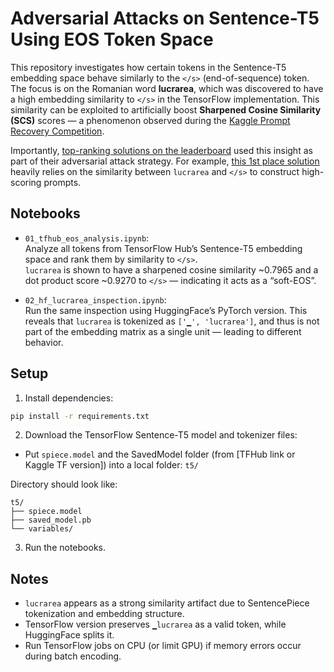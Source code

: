 
# Adversarial Attacks on Sentence-T5 Using EOS Token Space

This repository investigates how certain tokens in the Sentence-T5 embedding space behave similarly to the `</s>` (end-of-sequence) token. The focus is on the Romanian word **lucrarea**, which was discovered to have a high embedding similarity to `</s>` in the TensorFlow implementation. This similarity can be exploited to artificially boost **Sharpened Cosine Similarity (SCS)** scores — a phenomenon observed during the [Kaggle Prompt Recovery Competition](https://www.kaggle.com/competitions/llm-prompt-recovery).

Importantly, [top-ranking solutions on the leaderboard](https://www.kaggle.com/competitions/llm-prompt-recovery/leaderboard) used this insight as part of their adversarial attack strategy. For example, [this 1st place solution](https://www.kaggle.com/competitions/llm-prompt-recovery/discussion/494343) heavily relies on the similarity between `lucrarea` and `</s>` to construct high-scoring prompts.


## Notebooks

- `01_tfhub_eos_analysis.ipynb`:  
  Analyze all tokens from TensorFlow Hub’s Sentence-T5 embedding space and rank them by similarity to `</s>`.  
  `lucrarea` is shown to have a sharpened cosine similarity ~0.7965 and a dot product score ~0.9270 to `</s>` — indicating it acts as a “soft-EOS”.

- `02_hf_lucrarea_inspection.ipynb`:  
  Run the same inspection using HuggingFace’s PyTorch version. This reveals that `lucrarea` is tokenized as `['▁', 'lucrarea']`, and thus is not part of the embedding matrix as a single unit — leading to different behavior.

## Setup

1. Install dependencies:
```bash
pip install -r requirements.txt
```

2. Download the TensorFlow Sentence-T5 model and tokenizer files:
- Put `spiece.model` and the SavedModel folder (from [TFHub link or Kaggle TF version]) into a local folder: `t5/`
  
Directory should look like:
```
t5/
├── spiece.model
├── saved_model.pb
└── variables/
```

3. Run the notebooks.

## Notes

- `lucrarea` appears as a strong similarity artifact due to SentencePiece tokenization and embedding structure.
- TensorFlow version preserves `▁lucrarea` as a valid token, while HuggingFace splits it.
- Run TensorFlow jobs on CPU (or limit GPU) if memory errors occur during batch encoding.

